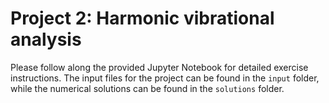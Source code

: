 # Project 2: Harmonic vibrational analysis

Please follow along the provided Jupyter Notebook for detailed exercise instructions. The input files for the project can be found in the `input` folder, while the numerical solutions can be found in the `solutions` folder.

